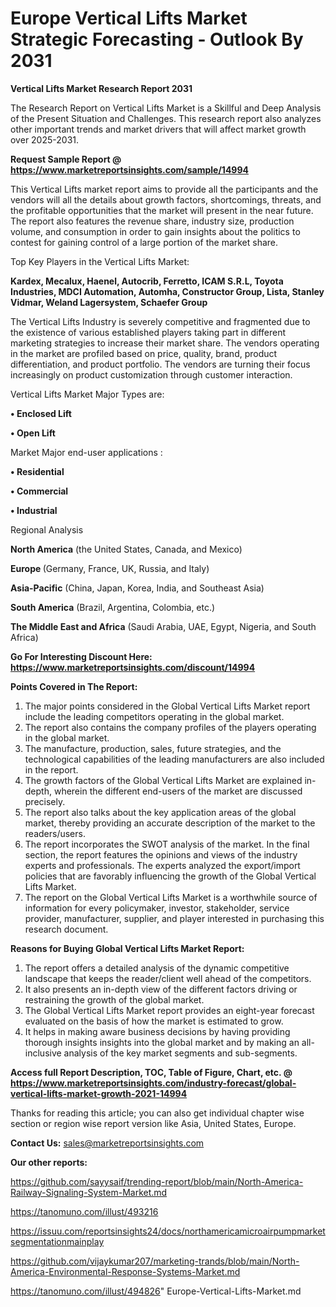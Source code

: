  # Europe Vertical Lifts Market Strategic Forecasting - Outlook By 2031

<strong>Vertical Lifts Market Research Report 2031</strong>

The Research Report on Vertical Lifts Market is a Skillful and Deep Analysis of the Present Situation and Challenges. This research report also analyzes other important trends and market drivers that will affect market growth over 2025-2031.

<strong>Request Sample Report @ <a href=https://www.marketreportsinsights.com/sample/14994>https://www.marketreportsinsights.com/sample/14994</a></strong>

This Vertical Lifts market report aims to provide all the participants and the vendors will all the details about growth factors, shortcomings, threats, and the profitable opportunities that the market will present in the near future. The report also features the revenue share, industry size, production volume, and consumption in order to gain insights about the politics to contest for gaining control of a large portion of the market share.

Top Key Players in the Vertical Lifts Market:

<strong>Kardex, Mecalux, Haenel, Autocrib, Ferretto, ICAM S.R.L, Toyota Industries, MDCI Automation, Automha, Constructor Group, Lista, Stanley Vidmar, Weland Lagersystem, Schaefer Group</strong>

The Vertical Lifts Industry is severely competitive and fragmented due to the existence of various established players taking part in different marketing strategies to increase their market share. The vendors operating in the market are profiled based on price, quality, brand, product differentiation, and product portfolio. The vendors are turning their focus increasingly on product customization through customer interaction.

Vertical Lifts Market Major Types are:

<strong>• Enclosed Lift

• Open Lift</strong>

Market Major end-user applications :

<strong>• Residential

• Commercial

• Industrial</strong>

Regional Analysis

</u><strong><b>North America</b></strong> (the United States, Canada, and Mexico)

<strong><b>Europe </b></strong>(Germany, France, UK, Russia, and Italy)

<strong><b>Asia-Pacific</b></strong> (China, Japan, Korea, India, and Southeast Asia)

<strong><b>South America</b></strong> (Brazil, Argentina, Colombia, etc.)

<strong><b>The Middle East and Africa</b></strong> (Saudi Arabia, UAE, Egypt, Nigeria, and South Africa)

<strong>Go For Interesting Discount Here: <a href=https://www.marketreportsinsights.com/discount/14994>https://www.marketreportsinsights.com/discount/14994</a></strong>

<strong>Points Covered in The Report:</strong>
<ol>
  <li>The major points considered in the Global Vertical Lifts Market report include the leading competitors operating in the global market.</li>
  <li>The report also contains the company profiles of the players operating in the global market.</li>
  <li>The manufacture, production, sales, future strategies, and the technological capabilities of the leading manufacturers are also included in the report.</li>
  <li>The growth factors of the Global Vertical Lifts Market are explained in-depth, wherein the different end-users of the market are discussed precisely.</li>
  <li>The report also talks about the key application areas of the global market, thereby providing an accurate description of the market to the readers/users.</li>
  <li>The report incorporates the SWOT analysis of the market. In the final section, the report features the opinions and views of the industry experts and professionals. The experts analyzed the export/import policies that are favorably influencing the growth of the Global Vertical Lifts Market.</li>
  <li>The report on the Global Vertical Lifts Market is a worthwhile source of information for every policymaker, investor, stakeholder, service provider, manufacturer, supplier, and player interested in purchasing this research document.</li>
</ol>
<strong>Reasons for Buying Global Vertical Lifts Market Report:</strong>

<ol>
  <li>The report offers a detailed analysis of the dynamic competitive landscape that keeps the reader/client well ahead of the competitors.</li>
  <li>It also presents an in-depth view of the different factors driving or restraining the growth of the global market.</li>
  <li>The Global Vertical Lifts Market report provides an eight-year forecast evaluated on the basis of how the market is estimated to grow.</li>
  <li>It helps in making aware business decisions by having providing thorough insights insights into the global market and by making an all-inclusive analysis of the key market segments and sub-segments.</li>
</ol>
<strong>Access full Report Description, TOC, Table of Figure, Chart, etc. @ <a href=https://www.marketreportsinsights.com/industry-forecast/global-vertical-lifts-market-growth-2021-14994>https://www.marketreportsinsights.com/industry-forecast/global-vertical-lifts-market-growth-2021-14994</a></strong>


Thanks for reading this article; you can also get individual chapter wise section or region wise report version like Asia, United States, Europe.

<strong>Contact Us:</strong>
sales@marketreportsinsights.com

<strong>Our other reports:</strong>

<a href=https://github.com/sayysaif/trending-report/blob/main/North-America-Railway-Signaling-System-Market.md>https://github.com/sayysaif/trending-report/blob/main/North-America-Railway-Signaling-System-Market.md</a>

<a href=https://tanomuno.com/illust/493216>https://tanomuno.com/illust/493216</a>

<a href=https://issuu.com/reportsinsights24/docs/northamericamicroairpumpmarketsegmentationmainplay>https://issuu.com/reportsinsights24/docs/northamericamicroairpumpmarketsegmentationmainplay</a>

<a href=https://github.com/vijaykumar207/marketing-trands/blob/main/North-America-Environmental-Response-Systems-Market.md>https://github.com/vijaykumar207/marketing-trands/blob/main/North-America-Environmental-Response-Systems-Market.md</a>

<a href=https://tanomuno.com/illust/494826>https://tanomuno.com/illust/494826</a>"
Europe-Vertical-Lifts-Market.md
